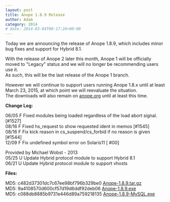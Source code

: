 ```yaml
---
layout: post
title: Anope 1.8.9 Release
author: Adam
category: 2014
# date: 2014-03-04T00:17:26+00:00
---
```


Today we are announcing the release of Anope 1.8.9, which includes minor bug fixes and support for Hybrid 8.1.

With the release of Anope 2 later this month, Anope 1 will be officially moved to "Legacy" status and we will no longer be recommending users use it.
<br/>
As such, this will be the last release of the Anope 1 branch.

However we will continue to support users running Anope 1.8.x until at least March 23, 2015, at which point we will reevaluate the situation.
<br/>
The downloads will also remain on <a href="https://anope.org">anope.org</a> until at least this time.

<b>Change Log:</b>

06/05  F Fixed modules being loaded regardless of the load abort signal. [#1527]
<br/>
08/16  F Fixed hs_request to show requested ident in memos               [#1545]
<br/>
08/16  F Fix kick reason in cs_suspend/cs_forbid if no reason is given   [#1544]
<br/>
12/09  F Fix undefined symbol error on Solaris11                         [  #00]

Provided by Michael Wobst - 2013
<br/>
05/25  U Update Hybrid protocol module to support Hybrid 8.1
<br/>
06/21  U Update Hybrid protocol module to support vhosts


<b>Files:</b>

MD5: c482d37301dc7c67ee98bf796b329be0 <a href="https://sourceforge.net/projects/anope/files/anope-stable/Anope%201.8.9/anope-1.8.9.tar.gz/download">Anope-1.8.9.tar.gz</a><br/>
MD5: 9a4108570d600cf57d19d6ddf92deb06 <a href="https://sourceforge.net/projects/anope/files/anope-stable/Anope%201.8.9/Anope-1.8.9.exe/download">Anope-1.8.9.exe</a><br/>
MD5: c088db8885b9731e446d89a759218135 <a href="https://sourceforge.net/projects/anope/files/anope-stable/Anope%201.8.9/Anope-1.8.9-MySQL.exe/download">Anope-1.8.9-MySQL.exe</a><br/>
